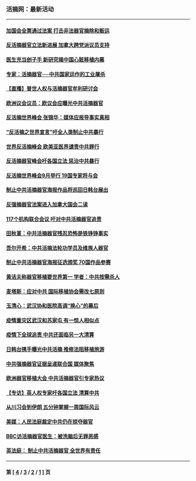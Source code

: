 ### 活摘网：最新活动
---
#### [加国会全票通过法案 打击非法器官摘除和贩运](../../pages/nf5883/n13884924.md?03290430) 
#### [反活摘器官立法新进展 加拿大跨党派议员支持](../../pages/nf5883/n13876061.md?03290430) 
#### [医生充当刽子手 新研究揭中国心脏移植内幕](../../pages/nf5883/n13772291.md?03290430) 
#### [专家：活摘器官──中共国家运作的工业屠杀](../../pages/nf5883/n13761178.md?03290430) 
#### [【直播】普世人权与活摘器官牟利研讨会](../../pages/nf5883/n13425146.md?03290430) 
#### [欧洲议会议员：欧议会应曝光中共活摘器官](../../pages/nf5883/n13336571.md?03290430) 
#### [反活摘世界峰会 张锦华：媒体应报导事实真相](../../pages/nf5883/n13278502.md?03290430) 
#### [“反活摘之世界宣言”吁全人类制止中共暴行](../../pages/nf5883/n13259730.md?03290430) 
#### [世界反活摘峰会 欧美亚医界谴责中共罪行](../../pages/nf5883/n13253550.md?03290430) 
#### [反活摘器官峰会吁各国立法 惩治中共暴行](../../pages/nf5883/n13245052.md?03290430) 
#### [反活摘世界峰会9月举行 19国专家将与会](../../pages/nf5883/n13201492.md?03290430) 
#### [制止中共活摘器官海报作品将巡回日韩台展出](../../pages/nf5883/n13177791.md?03290430) 
#### [反强摘器官法案进入加拿大国会二读](../../pages/nf5883/n13033450.md?03290430) 
#### [117个机构联合会议 吁对中共活摘器官追责](../../pages/nf5883/n12775087.md?03290430) 
#### [田秋堇：中共活摘器官残忍恐怖是铁铮铮事实](../../pages/nf5883/n12702148.md?03290430) 
#### [吾尔开希：中共活摘法轮功学员及维族人器官](../../pages/nf5883/n12693197.md?03290430) 
#### [制止中共活摘器官海报征选颁奖 70国作品参赛](../../pages/nf5883/n12692050.md?03290430) 
#### [黄洁夫称器官移植要世界第一 学者：中共按需杀人](../../pages/nf5883/n12572329.md?03290430) 
#### [麦塔斯：应对中共 国际移植协会需改七原则](../../pages/nf5883/n12514711.md?03290430) 
#### [玉清心：武汉协和医院高调“换心”的幕后](../../pages/nf5883/n12298730.md?03290430) 
#### [疫情重灾区武汉和苏家屯 有一惊人相似点](../../pages/nf5883/n12150824.md?03290430) 
#### [疫情下全球追责 中共还面临另一大清算](../../pages/nf5883/n12070397.md?03290430) 
#### [日韩台携手曝光中共活摘 推修法阻移植旅游](../../pages/nf5883/n11712046.md?03290430) 
#### [中共强摘器官证据呈递联合国 媒体聚焦](../../pages/nf5883/n11546426.md?03290430) 
#### [欧洲器官移植大会 中共活摘器官引专家热议](../../pages/nf5883/n11539095.md?03290430) 
#### [【专访】英人权专家吁各国立法 清算中共](../../pages/nf5883/n11367315.md?03290430) 
#### [从川习会到伊朗 五分钟掌握一周国际风云](../../pages/nf5883/n11338520.md?03290430) 
#### [美媒：人民法庭裁定中共仍在掠夺器官](../../pages/nf5883/n11334897.md?03290430) 
#### [BBC访活摘器官医生：被洗脑后无罪恶感](../../pages/nf5883/n11335935.md?03290430) 
#### [英法庭： 制止中共活摘器官 全世界有责任](../../pages/nf5883/n11330691.md?03290430) 

---
#### 第 [ [4](./4.md?03290430) / [3](./3.md?03290430) / [2](./2.md?03290430) / [1](./1.md?03290430) ] 页
